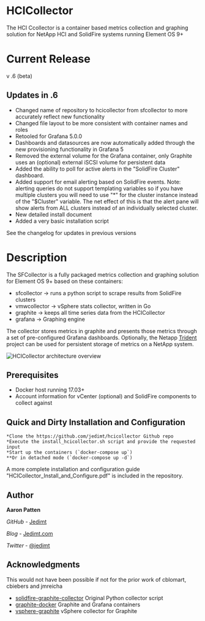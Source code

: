 # HCICollector

The HCI Ccollector is a container based metrics collection and graphing solution for NetApp HCI and SolidFire systems running Element OS 9+

# Current Release
v .6 (beta)

## Updates in .6
* Changed name of repository to hcicollector from sfcollector to more accurately reflect new functionality
* Changed file layout to be more consistent with container names and roles
* Retooled for Grafana 5.0.0
* Dashboards and datasources are now automatically added through the new provisioning functionality in Grafana 5
* Removed the external volume for the Grafana container, only Graphite uses an (optional) external iSCSI volume for persistent data
* Added the ability to poll for active alerts in the "SolidFire Cluster" dashboard.
* Added support for email alerting based on SolidFire events. Note: alerting queries do not support templating variables so if you have multiple clusters you will need to use "*" for the cluster instance instead of the "$Cluster" variable. The net effect of this is that the alert pane will show alerts from ALL clusters instead of an individually selected cluster.
* New detailed install document
* Added a very basic installation script

See the changelog for updates in previous versions

# Description
The SFCollector is a fully packaged metrics collection and graphing solution for Element OS 9+ based on these containers: 
* sfcollector -> runs a python script to scrape results from SolidFire clusters 
* vmwcollector -> vSphere stats collector, written in Go
* graphite -> keeps all time series data from the HCICollector
* grafana -> Graphing engine

The collector stores metrics in graphite and presents those metrics through a set of pre-configured Grafana dashboards.  Optionally, the Netapp [Trident](https://netapp.io/2018/01/26/one-container-integration/) project can be used for persistent storage of metrics on a NetApp system.

![HCICollector architecture overview](http://www.jedimt.com/wp-content/uploads/2018/04/overview.jpg)

## Prerequisites
* Docker host running 17.03+ 
* Account information for vCenter (optional) and SolidFire components to collect against 

## Quick and Dirty Installation and Configuration

```
*Clone the https://github.com/jedimt/hcicollector Github repo 
*Execute the install_hcicollector.sh script and provide the requested input
*Start up the containers (`docker-compose up`)
**Or in detached mode (`docker-compose up -d`)
```

A more complete installation and configuration guide "HCICollector_Install_and_Configure.pdf" is included in the repository.

## Author

**Aaron Patten**

*GitHub* - [Jedimt](https://github.com/jedimt)

*Blog* - [Jedimt.com](http://jedimt.com)

*Twitter* - [@jedimt](https://twitter.com/jedimt)

## Acknowledgments

This would not have been possible if not for the prior work of cblomart, cbiebers and jmreicha
* [solidfire-graphite-collector](https://github.com/cbiebers/solidfire-graphite-collector) Original Python collector script 
* [graphite-docker](https://github.com/jmreicha/graphite-docker) Graphite and Grafana containers
* [vsphere-graphite](https://github.com/cblomart/vsphere-graphite) vSphere collector for Graphite
